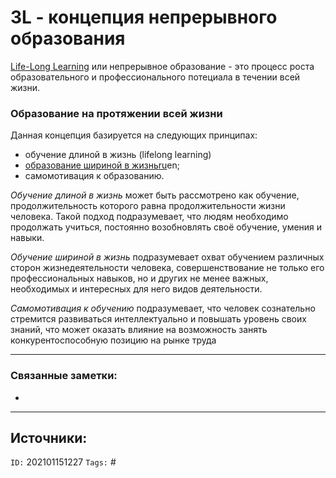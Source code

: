 # 3L - концепция непрерывного образования

[Life-Long Learning](https://ru.wikipedia.org/wiki/Непрерывное_образование) или непрерывное образование - это процесс роста образовательного и профессионального потециала в течении всей жизни. 

### Образование на протяжении всей жизни

Данная концепция базируется на следующих принципах:

-   обучение длиной в жизнь (lifelong learning)
-   [образование шириной в жизнь](https://en.wikipedia.org/wiki/lifewide_learning "en:lifewide learning")[ru](https://ru.wikipedia.org/w/index.php?title=%D0%9E%D0%B1%D1%80%D0%B0%D0%B7%D0%BE%D0%B2%D0%B0%D0%BD%D0%B8%D0%B5_%D1%88%D0%B8%D1%80%D0%B8%D0%BD%D0%BE%D0%B9_%D0%B2_%D0%B6%D0%B8%D0%B7%D0%BD%D1%8C&action=edit&redlink=1 "Образование шириной в жизнь (страница отсутствует)")en;
-   самомотивация к образованию.

_Обучение длиной в жизнь_ может быть рассмотрено как обучение, продолжительность которого равна продолжительности жизни человека. Такой подход подразумевает, что людям необходимо продолжать учиться, постоянно возобновлять своё обучение, умения и навыки.

_Обучение шириной в жизнь_ подразумевает охват обучением различных сторон жизнедеятельности человека, совершенствование не только его профессиональных навыков, но и других не менее важных, необходимых и интересных для него видов деятельности.

_Самомотивация к обучению_ подразумевает, что человек сознательно стремится развиваться интеллектуально и повышать уровень своих знаний, что может оказать влияние на возможность занять конкурентоспособную позицию на рынке труда

---
### Связанные заметки:
- 

---
**Источники**: 
- 

`ID:` 202101151227
`Tags:` #
